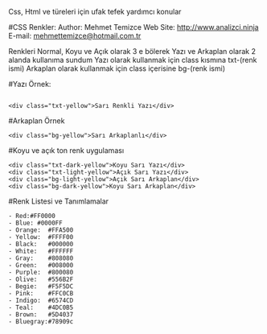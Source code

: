 Css, Html ve türeleri için ufak tefek yardımcı konular

#CSS Renkler:
Author: Mehmet Temizce
Web Site: http://www.analizci.ninja
E-mail: mehmettemizce@hotmail.com.tr

Renkleri Normal, Koyu ve Açık olarak 3 e bölerek Yazı ve Arkaplan olarak 2 alanda kullanıma sundum
Yazı olarak kullanmak için class kısmına txt-(renk ismi)
Arkaplan olarak kullanmak için class içerisine bg-(renk ismi) 

#Yazı Örnek:
```

<div class="txt-yellow">Sarı Renkli Yazı</div>

```

#Arkaplan Örnek
```
<div class="bg-yellow">Sarı Arkaplanlı</div>
```

#Koyu ve açık ton renk uygulaması
```
<div class="txt-dark-yellow">Koyu Sarı Yazı</div>
<div class="txt-light-yellow">Açık Sarı Yazı</div>
<div class="bg-light-yellow">Açık Sarı Arkaplan</div>
<div class="bg-dark-yellow">Koyu Sarı Arkaplan</div>
```

#Renk Listesi ve Tanımlamalar
 ```
 - Red:#FF0000
 - Blue: #0000FF
 - Orange:	#FFA500
 - Yellow:	#FFFF00
 - Black:	#000000
 - White:	#FFFFFF
 - Gray:	#808080
 - Green:	#008000
 - Purple:	#800080
 - Olive:	#556B2F
 - Begie:	#F5F5DC
 - Pink:	#FFC0CB
 - Indigo:	#6574CD
 - Teal:	#4DC0B5
 - Brown:	#5D4037
 - Bluegray:#78909c
```
